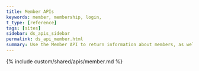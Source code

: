 ```yaml
---
title: Member APIs
keywords: member, membership, login,
t_type: [reference]
tags: [sites]
sidebar: ds_apis_sidebar
permalink: ds_api_member.html
summary: Use the Member API to return information about members, as well as to create, update, and delete members.
---
```

{% include custom/shared/apis/member.md %}
